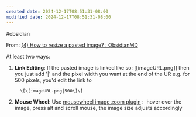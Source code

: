 ```yaml
---
created date: 2024-12-17T08:51:31-08:00
modified date: 2024-12-17T08:51:31-08:00
---
```

#obsidian

From: [(4) How to resize a pasted image? : ObsidianMD](https://www.reddit.com/r/ObsidianMD/comments/mi52wl/how_to_resize_a_pasted_image/)

At least two ways:

1. **Link Editing**: If the pasted image is linked like so: \[\[imageURL.png\]\]  then you just add '|' and the pixel width you want at the end of the UR e.g. for 500 pixels, you'd edit the link to  
   
         \[\[imageURL.png|500\]\]   
   
2. **Mouse Wheel**: Use [mousewheel image zoom plugin](https://github.com/nicojeske/mousewheel-image-zoom) :  hover over the image, press alt and scroll mouse, the image size adjusts accordingly

